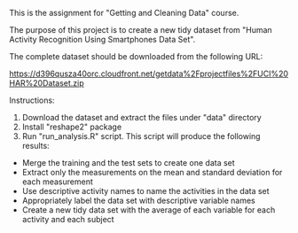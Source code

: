 This is the assignment for "Getting and Cleaning Data" course.

The purpose of this project is to create a new tidy dataset from "Human Activity Recognition Using Smartphones Data Set".

The complete dataset should be downloaded from the following URL:

https://d396qusza40orc.cloudfront.net/getdata%2Fprojectfiles%2FUCI%20HAR%20Dataset.zip

Instructions:<br>
1. Download the dataset and extract the files under "data" directory<br>
2. Install "reshape2" package<br>
3. Run "run_analysis.R" script. This script will produce the following results:
- Merge the training and the test sets to create one data set
- Extract only the measurements on the mean and standard deviation for each measurement
- Use descriptive activity names to name the activities in the data set
- Appropriately label the data set with descriptive variable names
- Create a new tidy data set with the average of each variable for each activity and each subject

